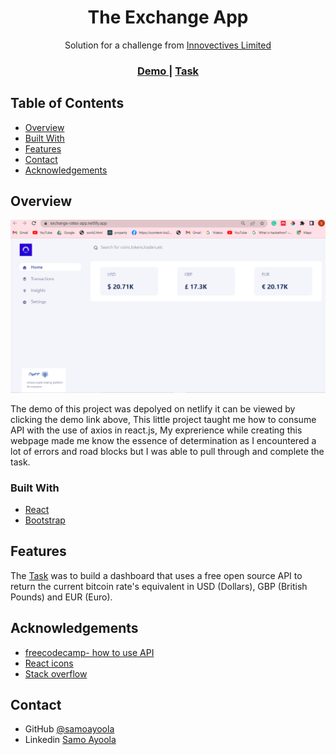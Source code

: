 <!-- Please update value in the {}  -->

<h1 align="center">The Exchange App</h1>

<div align="center">
   Solution for a challenge from  <a href="https://www.innovectives.com/" >Innovectives Limited</a>
</div>

<div align="center">
  <h3>
    <a  target="_blank" href="https://exchange-rates-app.netlify.app/" >
      Demo
    </a>
    <span> | </span>
    <a href="https://www.figma.com/file/zUFyCRaYUu3Yo3Doq8B7Gs/Dashboard" target="_blank">
      Task
    </a>
  </h3>
</div>

<!-- TABLE OF CONTENTS -->

## Table of Contents

- [Overview](#overview)
- [Built With](#built-with)
- [Features](#features)
- [Contact](#contact)
- [Acknowledgements](#acknowledgements)

<!-- OVERVIEW -->

## Overview

![screenshot](https://github.com/ayoolasamo/exchange-rate-app/blob/master/Capture.PNG)

The demo of this project was depolyed on netlify it can be viewed by clicking the demo link above, This little project taught me how to consume API with the use of axios in react.js, My exprerience while creating this webpage made me know the essence of determination as I encountered a lot of errors and road blocks but I was able to pull through and complete the task.

### Built With

<!-- This section should list any major frameworks that you built your project using. Here are a few examples.-->

- [React](https://reactjs.org/)
- [Bootstrap](https://getbootstrap.com/)

## Features

<!-- List the features of your application or follow the template. Don't share the figma file here :) -->

 The [Task](https://www.figma.com/file/zUFyCRaYUu3Yo3Doq8B7Gs/Dashboard) was to build a dashboard that uses a free open source API to return the current bitcoin rate's equivalent in USD
(Dollars), GBP (British Pounds) and EUR (Euro).


## Acknowledgements

<!-- This section should list any articles or add-ons/plugins that helps you to complete the project. This is optional but it will help you in the future. For exmpale -->

- [freecodecamp- how to use API](https://www.freecodecamp.org/news/learn-how-to-use-apis-with-react-by-building-a-hacker-news-api-application/)
- [React icons](https://react-icons.github.io/react-icons)
- [Stack overflow](https://stackoverflow.com/)


## Contact
- GitHub [@samoayoola](https://{github.com/samoayoola})
- Linkedin [Samo Ayoola](https://www.linkedin.com/in/ayoolasamo/)
